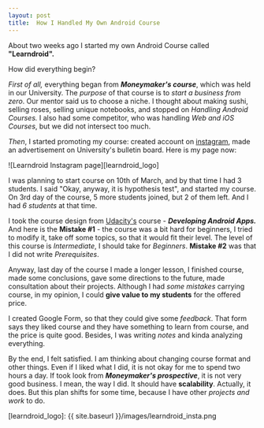 ```yaml
---
layout:	post
title:	How I Handled My Own Android Course
---
```


About two weeks ago I started my own Android Course called **"Learndroid".**

How did everything begin?

_First of all,_ everything began from _**Moneymaker's course**_, which was held in our University. The _purpose_ of that course is to _start a business from zero_. Our mentor said us to choose a niche. I thought about making sushi, selling roses, selling unique notebooks, and stopped on _Handling Android Courses._ I also had some competitor, who was handling _Web and iOS Courses_, but we did not intersect too much.

_Then_, I started promoting my course: created account on [instagram][kursy_android], made an advertisement on University's bulletin board. Here is my page now:

![Learndroid Instagram page][learndroid_logo]

I was planning to start course on 10th of March, and by that time I had 3 students. I said "Okay, anyway, it is hypothesis test", and started my course. On 3rd day of the course, 5 more students joined, but 2 of them left. And I had _6 students_ at that time.

I took the course design from [Udacity's][udacity] course - _**Developing Android Apps.**_ And here is the **Mistake #1** - the course was a bit hard for beginners, I tried to modify it, take off some topics, so that it would fit their level. The level of this course is _Intermediate_, I should take for _Beginners_. **Mistake #2** was that I did not write _Prerequisites_.

Anyway, last day of the course I made a longer lesson, I finished course, made some conclusions, gave some directions to the future, made consultation about their projects. Although I had _some mistakes_ carrying course, in my opinion, I could **give value to my students** for the offered price.

I created Google Form, so that they could give some _feedback_. That form says they liked course and they have something to learn from course, and the price is quite good. Besides, I was writing _notes_ and kinda analyzing everything.

By the end, I felt satisfied. I am thinking about changing course format and other things. Even if I liked what I did, it is not okay for me to spend two hours a day. If took look from **_Moneymaker's prospective_**, it is not very good business. I mean, the way I did. It should have **scalability**. Actually, it does. But this plan shifts for some time, because I have other _projects and work_ to do.

[udacity]: https://www.udacity.com
[kursy_android]: https://www.instagram.com/kursy_android/
[learndroid_logo]: {{ site.baseurl }}/images/learndroid_insta.png
